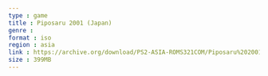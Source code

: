 ```yaml
---
type : game
title : Piposaru 2001 (Japan)
genre : 
format : iso
region : asia
link : https://archive.org/download/PS2-ASIA-ROMS321COM/Piposaru%202001%20%28Japan%29.7z
size : 399MB
---
```

